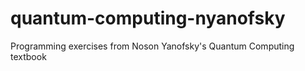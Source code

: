 # quantum-computing-nyanofsky
Programming exercises from Noson Yanofsky's Quantum Computing textbook
